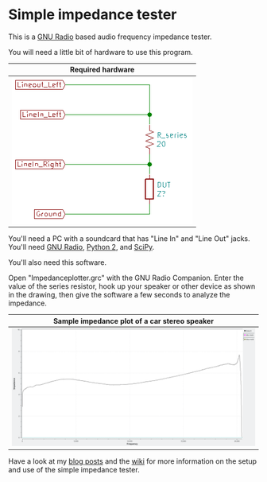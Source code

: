 # Simple impedance tester
This is a [GNU Radio](https://www.gnuradio.org/) based audio frequency impedance tester.

You will need a little bit of hardware to use this program.

|Required hardware|
|-----------------|
|![Required hardware](examples/testcircuit.png)|

You'll need a PC with a soundcard that has "Line In" and "Line Out" jacks.  You'll need [GNU Radio](https://www.gnuradio.org/), [Python 2](https://www.python.org/downloads/), and [SciPy](https://www.scipy.org/).

You'll also need this software.

Open "Impedanceplotter.grc" with the GNU Radio Companion.  Enter the value of the series resistor, hook up your speaker or other device as shown in the drawing, then give the software a few seconds to analyze the impedance.

|Sample impedance plot of a car stereo speaker|
|---------------------------------------------|
|![Sample impedance plot of a car stereo speaker](examples/carspeaker.png)|

Have a look at my [blog posts](https://josepheoff.github.io/posts/1gnuradio-toc) and the [wiki](https://github.com/JosephEoff/Simple-impedance-tester/wiki) for more information on the setup and use of the simple impedance tester.


